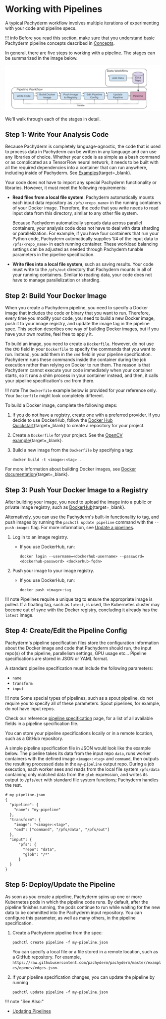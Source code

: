 # Working with Pipelines

A typical Pachyderm workflow involves multiple iterations of
experimenting with your code and pipeline specs.

!!! info
    Before you read this section, make sure that you
    understand basic Pachyderm pipeline concepts described in
    [Concepts](../../concepts/pipeline-concepts/index.md).

In general, there are five steps to working with a pipeline. The stages can be summarized in the image below. 

![Developer workflow](../../assets/images/d_steps_analysis_pipeline.svg)

We'll walk through each of the stages in detail.

## Step 1: Write Your Analysis Code

Because Pachyderm is completely language-agnostic, the code
that is used to process data in Pachyderm can
be written in any language and can use any libraries of choice. Whether
your code is as simple as a bash command or as complicated as a
TensorFlow neural network, it needs to be built with all the required
dependencies into a container that can run anywhere, including inside
of Pachyderm. See [Examples](https://github.com/pachyderm/pachyderm/tree/master/examples){target=_blank}.

Your code does not have to import any special Pachyderm
functionality or libraries. However, it must meet the
following requirements:

* **Read files from a local file system**. Pachyderm automatically
  mounts each input data repository as `/pfs/<repo_name>` in the running
  containers of your Docker image. Therefore, the code that you write needs
  to read input data from this directory, similar to any other
  file system.

  Because Pachyderm automatically spreads data across parallel
  containers, your analysis code does not have to deal with data
  sharding or parallelization. For example, if you have four
  containers that run your Python code, Pachyderm automatically
  supplies 1/4 of the input data to `/pfs/<repo_name>` in
  each running container. These workload balancing settings
  can be adjusted as needed through Pachyderm tunable parameters
  in the pipeline specification.

* **Write files into a local file system**, such as saving results.
  Your code must write to the `/pfs/out` directory that Pachyderm
  mounts in all of your running containers. Similar to reading data,
  your code does not have to manage parallelization or sharding.

## Step 2: Build Your Docker Image

When you create a Pachyderm pipeline, you need
to specify a Docker image that includes the code or binary that
you want to run. Therefore, every time you modify your code,
you need to build a new Docker image, push it to your image registry,
and update the image tag in the pipeline spec. This section
describes one way of building Docker images, but
if you have your own routine, feel free to apply it.

To build an image, you need to create a `Dockerfile`. However, do not
use the `CMD` field in your `Dockerfile` to specify the commands that
you want to run. Instead, you add them in the `cmd` field in your pipeline
specification. Pachyderm runs these commands inside the
container during the job execution rather than relying on Docker
to run them.
The reason is that Pachyderm cannot execute your code immediately when
your container starts, so it runs a shim process in your container
instead, and then, it calls your pipeline specification's `cmd` from there.

!!! note
    The `Dockerfile` example below is provided for your reference
    only. Your `Dockerfile` might look completely different.

To build a Docker image, complete the following steps:

1. If you do not have a registry, create one with a preferred provider.
If you decide to use DockerHub, follow the [Docker Hub Quickstart](https://docs.docker.com/docker-hub/){target=_blank} to
create a repository for your project.
1. Create a `Dockerfile` for your project. See the [OpenCV example](https://github.com/pachyderm/pachyderm/blob/master/examples/opencv/Dockerfile){target=_blank}.
1. Build a new image from the `Dockerfile` by specifying a tag:

   ```shell
   docker build -t <image>:<tag> .
   ```

For more information about building Docker images, see
[Docker documentation](https://docs.docker.com/engine/tutorials/dockerimages/){target=_blank}.

## Step 3: Push Your Docker Image to a Registry

After building your image, you need to upload the image into
a public or private image registry, such as
[DockerHub](https://hub.docker.com){target=_blank}.

Alternatively, you can use the Pachyderm's built-in functionality to
tag, and push images by running the `pachctl update pipeline` command
with the `--push-images` flag. For more information, see
[Update a pipelines](../pipeline-operations/updating_pipelines.md).

1. Log in to an image registry.

   * If you use DockerHub, run:

     ```shell
     docker login --username=<dockerhub-username> --password=<dockerhub-password> <dockerhub-fqdn>
     ```

1. Push your image to your image registry.

   * If you use DockerHub, run:

     ```shell
     docker push <image>:tag
     ```

!!! note
    Pipelines require a unique tag to ensure the appropriate image is pulled. If a floating tag, such as `latest`, is used, the Kubernetes cluster may become out of sync with the Docker registry, concluding it already has the `latest` image.

## Step 4: Create/Edit the Pipeline Config

Pachyderm's pipeline specification files store the configuration information
about the Docker image and code that Pachyderm should run, the input repo(s) of the pipeline, parallelism settings, GPU usage etc...
Pipeline specifications are stored in JSON or YAML format.

A standard pipeline specification must include the following
parameters:

- `name`
- `transform`
- `input`

!!! note
    Some special types of pipelines, such as a spout pipeline, do not
    require you to specify all of these parameters. 
    Spout pipelines, for example, do not have input repos.

Check our reference [pipeline specification](../../../reference/pipeline_spec) page, for a list of all available fields in a pipeline specification file.

You can store your pipeline specifications locally or in a remote location, such
as a GitHub repository.

A simple pipeline specification file in JSON would look like the example below.
The pipeline takes its data from the input repo `data`, runs worker containers with the defined image `<image>:<tag>` and `command`, then outputs the resulting processed data in the `my-pipeline` output repo.  During a job execution, each worker sees and reads from the local file system `/pfs/data` containing only matched data from the `glob` expression, and writes its output to `/pfs/out` with standard file system functions; Pachyderm handles the rest. 

```shell
# my-pipeline.json
{
  "pipeline": {
    "name": "my-pipeline"
  },
  "transform": {
    "image": "<image>:<tag>",
    "cmd": ["command", "/pfs/data", "/pfs/out"]
  },
  "input": {
      "pfs": {
        "repo": "data",
        "glob": "/*"
      }
  }
}
```

## Step 5: Deploy/Update the Pipeline

As soon as you create a pipeline, Pachyderm spins up one or more Kubernetes pods in which the pipeline code runs. By default, after the pipeline finishes
running, the pods continue to run while waiting for the new data to be
committed into the Pachyderm input repository. You can configure this
parameter, as well as many others, in the pipeline specification.

1. Create a Pachyderm pipeline from the spec:

   ```shell
   pachctl create pipeline -f my-pipeline.json
   ```

   You can specify a local file or a file stored in a remote
   location, such as a GitHub repository. For example,
   `https://raw.githubusercontent.com/pachyderm/pachyderm/master/examples/opencv/edges.json`.

1. If your pipeline specification changes, you can update the pipeline 
   by running

   ```shell
   pachctl update pipeline -f my-pipeline.json
   ```

!!! note "See Also:"
  - [Updating Pipelines](../pipeline-operations/updating_pipelines.md)
<!-- - [Running Pachyderm in Production](TBA)-->
